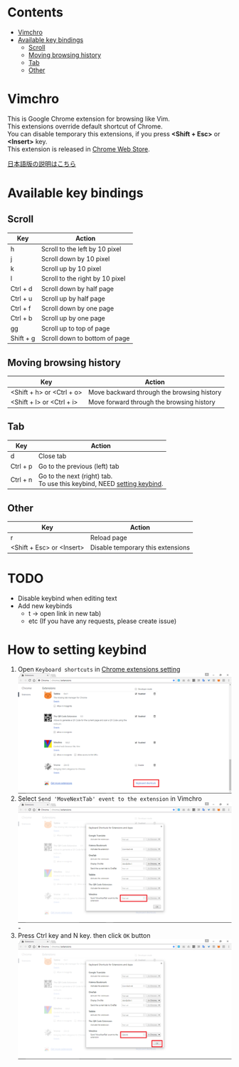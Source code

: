 # Contents
<!-- START doctoc generated TOC please keep comment here to allow auto update -->
<!-- DON'T EDIT THIS SECTION, INSTEAD RE-RUN doctoc TO UPDATE -->


- [Vimchro](#vimchro)
- [Available key bindings](#available-key-bindings)
  - [Scroll](#scroll)
  - [Moving browsing history](#moving-browsing-history)
  - [Tab](#tab)
  - [Other](#other)

<!-- END doctoc generated TOC please keep comment here to allow auto update -->

# Vimchro
This is Google Chrome extension for browsing like Vim.  
This extensions override default shortcut of Chrome.  
You can disable temporary this extensions, if you press **&lt;Shift + Esc&gt;** or **&lt;Insert&gt;** key.  
This extension is released in [Chrome Web Store](https://chrome.google.com/webstore/detail/vimchro/ldmkelbnjdchgboamnnmlpplmmbpifjh).

[日本語版の説明はこちら](./README_jp.md)

# Available key bindings
## Scroll
|Key|Action|
|---|---|
|h|Scroll to the left by 10 pixel|
|j|Scroll down by 10 pixel|
|k|Scroll up by 10 pixel|
|l|Scroll to the right by 10 pixel|
|Ctrl + d|Scroll down by half page|
|Ctrl + u|Scroll up by half page|
|Ctrl + f|Scroll down by one page|
|Ctrl + b|Scroll up by one page|
|gg|Scroll up to top of page|
|Shift + g|Scroll down to bottom of page|

## Moving browsing history
|Key|Action|
|---|---|
|&lt;Shift + h&gt; or &lt;Ctrl + o&gt;|Move backward through the browsing history|
|&lt;Shift + l&gt; or &lt;Ctrl + i&gt;|Move forward through the browsing history|

## Tab
|Key|Action|
|---|---|
|d|Close tab|
|Ctrl + p|Go to the previous (left) tab|
|Ctrl + n|Go to the next (right) tab. <br> To use this keybind, NEED [setting keybind](#how-to-setting-keybind).|

## Other
|Key|Action|
|---|---|
|r|Reload page|
|&lt;Shift + Esc&gt; or &lt;Insert&gt;|Disable temporary this extensions|

# TODO
* Disable keybind when editing text
* Add new keybinds
  * t -> open link in new tab)
  * etc (If you have any requests, please create issue)

# How to setting keybind
1. Open `Keyboard shortcuts` in [Chrome extensions setting](chrome://settings/)
![Capture1](capture/setting-keybind_1.png)
2. Select `Send 'MoveNextTab' event to the extension` in Vimchro
![Capture1](capture/setting-keybind_2.png)-
3. Press Ctrl key and N key. then click `OK` button
![Capture1](capture/setting-keybind_3.png)

